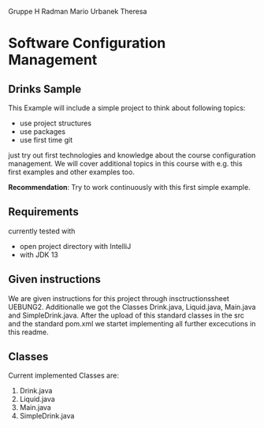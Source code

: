 Gruppe H
Radman Mario
Urbanek Theresa


# Software Configuration Management #

## Drinks Sample ###

This Example will include a simple project to think about following topics:

- use project structures
- use packages
- use first time git

just try out first technologies and knowledge about the course configuration management. We will cover additional topics in this course with e.g. this first examples and other examples too. 

**Recommendation**: Try to work continuously with this first simple example.

## Requirements

currently tested with

- open project directory with IntelliJ
- with JDK 13

## Given instructions ##

We are given instructions for this project through insctructionssheet UEBUNG2.
Additionalle we got the Classes Drink.java, Liquid.java, Main.java and SimpleDrink.java.
After the upload of this standard classes in the src and the standard pom.xml we startet implementing all further excecutions in this readme.

## Classes ##

Current implemented Classes are:

1. Drink.java
2. Liquid.java
3. Main.java
4. SimpleDrink.java
